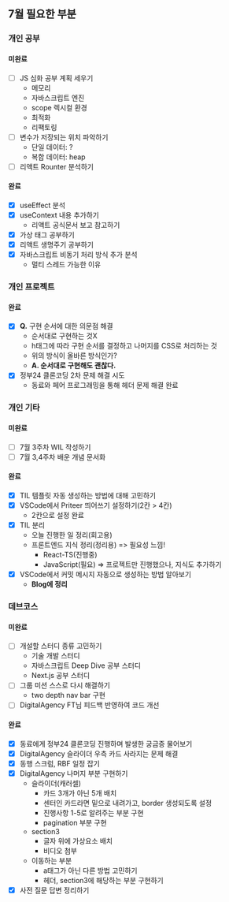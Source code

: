 ## 7월 필요한 부분

### 개인 공부

#### 미완료

- [ ] JS 심화 공부 계획 세우기
  - 메모리
  - 자바스크립트 엔진
  - scope 렉시컬 환경
  - 최적화
  - 리팩토링
- [ ] 변수가 저장되는 위치 파악하기
  - 단일 데이터: ?
  - 복합 데이터: heap
- [ ] 리액트 Rounter 분석하기

#### 완료

- [x] useEffect 분석
- [x] useContext 내용 추가하기
  - 리액트 공식문서 보고 참고하기
- [x] 가상 태그 공부하기
- [x] 리액트 생명주기 공부하기
- [x] 자바스크립트 비동기 처리 방식 추가 분석
  - 멀티 스레드 가능한 이유

### 개인 프로젝트

#### 완료

- [x] **Q.** 구현 순서에 대한 의문점 해결
  - 순서대로 구현하는 것X
  - h태그에 따라 구현 순서를 결정하고 나머지를 CSS로 처리하는 것
  - 위의 방식이 올바른 방식인가?
  - **A. 순서대로 구현해도 괜찮다.**
- [x] 정부24 클론코딩 2차 문제 해결 시도
  - 동료와 페어 프로그래밍을 통해 헤더 문제 해결 완료

### 개인 기타

#### 미완료

- [ ] 7월 3주차 WIL 작성하기
- [ ] 7월 3,4주차 배운 개념 문서화

#### 완료

- [x] TIL 템플릿 자동 생성하는 방법에 대해 고민하기
- [x] VSCode에서 Priteer 띄어쓰기 설정하기(2칸 > 4칸)
  - 2칸으로 설정 완료
- [x] TIL 분리
  - 오늘 진행한 일 정리(회고용)
  - 프론트엔드 지식 정리(정리용) => 필요성 느낌!
    - React-TS(진행중)
    - JavaScript(필요) => 프로젝트만 진행했으나, 지식도 추가하기
- [x] VSCode에서 커밋 메시지 자동으로 생성하는 방법 알아보기
  - **Blog에 정리**

### 데브코스

#### 미완료

- [ ] 개설할 스터디 종류 고민하기
  - 기술 개발 스터디
  - 자바스크립트 Deep Dive 공부 스터디
  - Next.js 공부 스터디
- [ ] 그룹 미션 스스로 다시 해결하기
  - two depth nav bar 구현
- [ ] DigitalAgency FT님 피드백 반영하여 코드 개선

#### 완료

- [x] 동료에게 정부24 클론코딩 진행하며 발생한 궁금증 물어보기
- [x] DigitalAgency 슬라이더 우측 카드 사라지는 문제 해결
- [x] 동행 스크럼, RBF 일정 잡기
- [x] DigitalAgency 나머지 부분 구현하기
  - 슬라이더(캐러셀)
    - 카드 3개가 아닌 5개 배치
    - 센터인 카드라면 밑으로 내려가고, border 생성되도록 설정
    - 진행사항 1-5로 알려주는 부분 구현
    - pagination 부분 구현
  - section3
    - 글자 위에 가상요소 배치
    - 비디오 첨부
  - 이동하는 부분
    - a태그가 아닌 다른 방법 고민하기
    - 헤더, section3에 해당하는 부분 구현하기
- [x] 사전 질문 답변 정리하기
